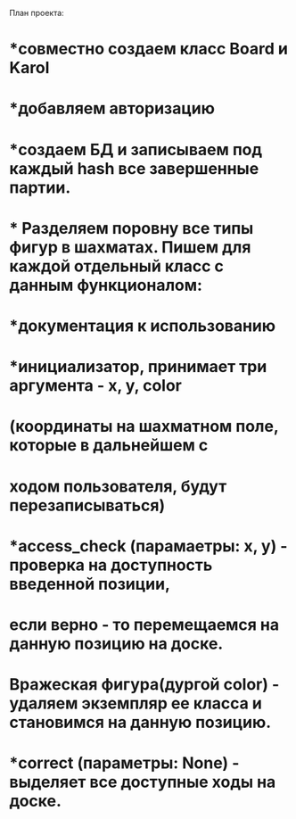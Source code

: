 План проекта:
# *совместно создаем класс Board и Karol
# *добавляем авторизацию
# *создаем БД и записываем под каждый hash все завершенные партии.
# * Разделяем поровну все типы фигур в шахматаx. Пишем для каждой отдельный класс с данным функционалом:
#    *документация к использованию
#    *инициализатор, принимает три аргумента - x, y, color
#    (координаты на шахматном поле, которые в дальнейшем с 
#    ходом пользователя, будут перезаписываться)
#    *access_check (парамаетры: x, y) - проверка на доступность введенной позиции,
#    если верно - то перемещаемся на данную позицию на доске.
#    Вражеская фигура(дургой color) - удаляем экземпляр ее класса и становимся на данную позицию. 
#    *correct (параметры: None) - выделяет все доступные ходы на доске.

